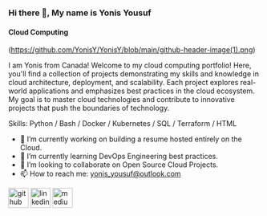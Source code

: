 ### Hi there 👋, My name is Yonis Yousuf
#### Cloud Computing 
(https://github.com/YonisY/YonisY/blob/main/github-header-image(1).png)

I am Yonis from Canada! Welcome to my cloud computing portfolio! 
Here, you'll find a collection of projects demonstrating my skills and knowledge in cloud architecture, deployment, and scalability. Each project explores real-world applications and emphasizes best practices in the cloud ecosystem. 
My goal is to master cloud technologies and contribute to innovative projects that push the boundaries of technology.

Skills: Python / Bash / Docker / Kubernetes / SQL / Terraform / HTML

- 🔭 I’m currently working on building a resume hosted entirely on the Cloud. 
- 🌱 I’m currently learning DevOps Engineering best practices.
- 👯 I’m looking to collaborate on Open Source Cloud Projects.
- 📫 How to reach me: yonis_yousuf@outlook.com
  


[<img src='https://cdn.jsdelivr.net/npm/simple-icons@3.0.1/icons/github.svg' alt='github' height='40'>](https://github.com/YonisY)  [<img src='https://cdn.jsdelivr.net/npm/simple-icons@3.0.1/icons/linkedin.svg' alt='linkedin' height='40'>](https://www.linkedin.com/in/yonisyousuf/)  [<img src='https://cdn.jsdelivr.net/npm/simple-icons@3.0.1/icons/medium.svg' alt='medium' height='40'>](https://medium.com/@yonis_yousuf)  

